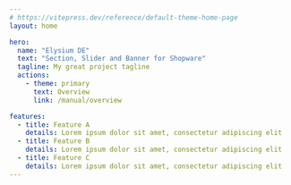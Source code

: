 ```yaml
---
# https://vitepress.dev/reference/default-theme-home-page
layout: home

hero:
  name: "Elysium DE"
  text: "Section, Slider and Banner for Shopware"
  tagline: My great project tagline
  actions:
    - theme: primary
      text: Overview
      link: /manual/overview

features:
  - title: Feature A
    details: Lorem ipsum dolor sit amet, consectetur adipiscing elit
  - title: Feature B
    details: Lorem ipsum dolor sit amet, consectetur adipiscing elit
  - title: Feature C
    details: Lorem ipsum dolor sit amet, consectetur adipiscing elit
---
```


